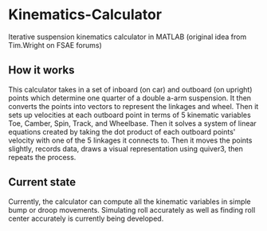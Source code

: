 # Kinematics-Calculator
Iterative suspension kinematics calculator in MATLAB (original idea from Tim.Wright on FSAE forums)

## How it works
This calculator takes in a set of inboard (on car) and outboard (on upright) points which determine one quarter of a double a-arm suspension. 
It then converts the points into vectors to represent the linkages and wheel. 
Then it sets up velocities at each outboard point in terms of 5 kinematic variables Toe, Camber, Spin, Track, and Wheelbase.
Then it solves a system of linear equations created by taking the dot product of each outboard points' velocity with one of the 5 linkages it connects to.
Then it moves the points slightly, records data, draws a visual representation using quiver3, then repeats the process. 

## Current state
Currently, the calculator can compute all the kinematic variables in simple bump or droop movements. 
Simulating roll accurately as well as finding roll center accurately is currently being developed.
